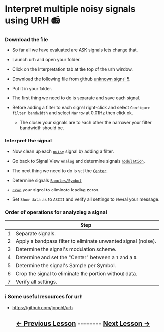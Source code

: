 # Interpret multiple noisy signals using URH 📻 <!-- pandoc-exclude-line -->

### Download the file

- So far all we have evaluated are ASK signals lets change that.

- Launch urh and open your folder.

- Click on the Interpretation tab at the top of the urh window.

- Download the following file from github [unknown signal 5](https://github.com/python-can-define-radio/sdr-course/raw/main/classroom_activities/Ch03_Analyzing_Signals_URH/unknown_signal_5.complex).

- Put it in your folder.

- The first thing we need to do is separate and save each signal.

- Before adding a filter to each signal right-click and select `Configure filter bandwidth` and select `Narrow` at 0.01Hz then click ok.
    - The closer your signals are to each other the narrower your filter bandwidth should be.

### Interpret the signal

- Now clean up each [`noisy`](https://github.com/python-can-define-radio/sdr-course/blob/main/classroom_activities/Ch03_Analyzing_Signals_URH/050_Interpret_unknown_noisy_signal.md) signal by adding a filter.

- Go back to Signal View `Analog` and determine signals [`modulation`](https://github.com/python-can-define-radio/sdr-course/blob/main/classroom_activities/Ch03_Analyzing_Signals_URH/020_Modulation.md).

- The next thing we need to do is set the [`Center`](https://github.com/python-can-define-radio/sdr-course/blob/main/classroom_activities/Ch03_Analyzing_Signals_URH/050_Interpret_unknown_noisy_signal.md).

- Determine signals [`Samples/Symbol`](https://github.com/python-can-define-radio/sdr-course/blob/main/classroom_activities/Ch03_Analyzing_Signals_URH/040_Interpret_unknown_signal.md).

- [`Crop`](https://github.com/python-can-define-radio/sdr-course/blob/main/classroom_activities/Ch03_Analyzing_Signals_URH/060_Cropping_a_signal.md) your signal to eliminate leading zeros.

- Set `Show data as` to `ASCII` and verify all settings to reveal your message.

### Order of operations for analyzing a signal

|    | Step |
|----|----------------------------------------------------------------------|
|  1 |  Separate signals.|
|  2 |  Apply a bandpass filter to eliminate unwanted signal (noise).|
|  3 |  Determine the signal's modulation scheme.|
|  4 |  Determine and set the "Center" between a `1` and a `0`.|
|  5 |  Determine the signal's Sample per Symbol.|
|  6 |  Crop the signal to eliminate the portion without data.|
|  7 |  Verify all settings.|

### ℹ️ Some useful resources for urh <!-- pandoc-exclude-line --> 

- https://github.com/jopohl/urh <!-- pandoc-exclude-line --> 

## <p align="center">[&larr; Previous Lesson](https://github.com/python-can-define-radio/sdr-course/blob/main/classroom_activities/Ch03_Analyzing_Signals_URH/070_Interpret_multiple_noisy_signals.md)  --------  [Next Lesson &rarr;](https://github.com/python-can-define-radio/sdr-course/blob/main/classroom_activities/Ch03_Analyzing_Signals_URH/090_Record_a_real_signal.md)</p> <!-- pandoc-exclude-line --> 
